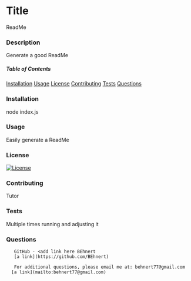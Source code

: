 
  

  # Title
  ReadMe
  
  ### Description
  Generate a good ReadMe

  ##### Table of Contents

   [Installation](#installation)
   [Usage](#usage)
   [License](#license)
   [Contributing](#contributing)
   [Tests](#tests)
   [Questions](#questions)
  
  ### Installation
  node index.js

  ### Usage
  Easily generate a ReadMe

  ### License
  [![License](https://img.shields.io/badge/License-EPL%201.0-red.svg)](https://opensource.org/licenses/EPL-1.0)
 
  ### Contributing
  Tutor

  ### Tests
  Multiple times running and adjusting it

  ### Questions
       GitHub - <add link here BEhnert
       [a link](https://github.com/BEhnert)
      
       For additional questions, please email me at: behnert77@gmail.com
      [a link](mailto:behnert77@gmail.com)

 
